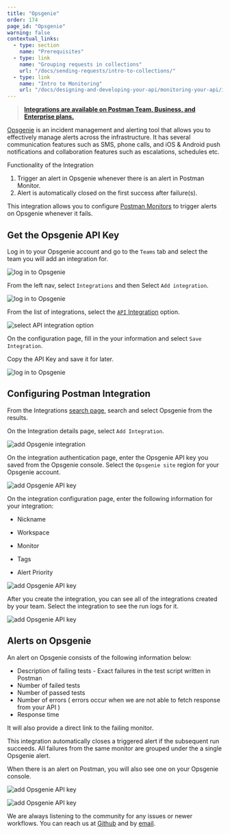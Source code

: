 ```yaml
---
title: "Opsgenie"
order: 174
page_id: "Opsgenie"
warning: false
contextual_links:
  - type: section
    name: "Prerequisites"
  - type: link
    name: "Grouping requests in collections"
    url: "/docs/sending-requests/intro-to-collections/"
  - type: link
    name: "Intro to Monitoring"
    url: "/docs/designing-and-developing-your-api/monitoring-your-api/intro-monitors/"
---
```


> **[Integrations are available on Postman Team, Business, and Enterprise plans.](https://www.postman.com/pricing/)**

[Opsgenie](https://www.atlassian.com/software/opsgenie) is an incident management and alerting tool that allows you to effectively manage alerts across the infrastructure. It has several communication features such as SMS, phone calls, and iOS & Android push notifications and collaboration features such as escalations, schedules etc.

Functionality of the Integration

  1. Trigger an alert in Opsgenie whenever there is an alert in Postman Monitor.
  1. Alert is automatically closed on the first success after failure(s).

This integration allows you to configure [Postman Monitors](/docs/designing-and-developing-your-api/monitoring-your-api/intro-monitors/) to trigger alerts on Opsgenie whenever it fails.

## Get the Opsgenie API Key

Log in to your Opsgenie account and go to the `Teams` tab and select the team you will add an integration for.

![log in to Opsgenie](https://assets.postman.com/postman-docs/opsgenie-teams-select.jpg)

From the left nav, select `Integrations` and then Select `Add integration`.

![log in to Opsgenie](https://assets.postman.com/postman-docs/opsgenie-teams-add-integration.jpg)

From the list of integrations, select the [`API` Integration](https://docs.opsgenie.com/docs/api-integration) option.

![select API integration option](https://assets.postman.com/postman-docs/opsgenie-search-select-api.jpg)

On the configuration page, fill in the your information and select `Save Integration`.

Copy the API Key and save it for later.

![log in to Opsgenie](https://assets.postman.com/postman-docs/opsgenie-save-integration.jpg)

## Configuring Postman Integration

From the Integrations [search page](https://postman.postman.co/integrations/browse?category=all), search and select Opsgenie from the results.

On the Integration details page, select `Add Integration`.

![add Opsgenie integration](https://assets.postman.com/postman-docs/opsgenie-add-integration-b.jpg)

On the integration authentication page, enter the Opsgenie API key you saved from the Opsgenie console. Select the `Opsgenie site` region for your Opsgenie account.

![add Opsgenie API key](https://assets.postman.com/postman-docs/opsgenie-with-api-key.jpg)

On the integration configuration page, enter the following information for your integration:

* Nickname

* Workspace

* Monitor

* Tags

* Alert Priority

![add Opsgenie API key](https://assets.postman.com/postman-docs/opsgenie-save-configuration-b.jpg)

After you create the integration, you can see all of the integrations created by your team. Select the integration to see the run logs for it.

![add Opsgenie API key](https://assets.postman.com/postman-docs/opsgenie-run-logs.jpg)

## Alerts on Opsgenie

An alert on Opsgenie consists of the following information below:

* Description of failing tests - Exact failures in the test script written in Postman
* Number of failed tests
* Number of passed tests
* Number of errors ( errors occur when we are not able to fetch response from your API )
* Response time

It will also provide a direct link to the failing monitor.

This integration automatically closes a triggered alert if the subsequent run succeeds. All failures from the same monitor are grouped under the a single Opsgenie alert.

When there is an alert on Postman, you will also see one on your Opsgenie console.

![add Opsgenie API key](https://assets.postman.com/postman-docs/opsgenie-alerts-list.jpg)

![add Opsgenie API key](https://assets.postman.com/postman-docs/opsgenie-alerts-details.jpg)

We are always listening to the community for any issues or newer workflows. You can reach us at [Github](https://github.com/postmanlabs/postman-app-support/issues) and by [email](https://www.postman.com/company/contact-us/).
